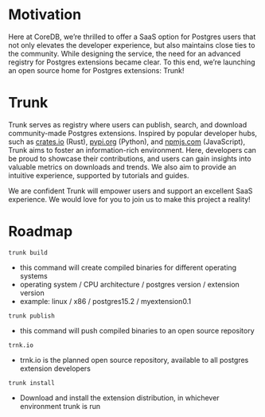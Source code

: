 # Motivation

Here at CoreDB, we’re thrilled to offer a SaaS option for Postgres users that not only elevates the developer experience, but also maintains close ties to the community. While designing the service, the need for an advanced registry for Postgres extensions became clear. To this end, we’re launching an open source home for Postgres extensions: Trunk!

# Trunk

Trunk serves as registry where users can publish, search, and download community-made Postgres extensions. Inspired by popular developer hubs, such as [crates.io](http://crates.io) (Rust), [pypi.org](http://pypi.org) (Python), and [npmjs.com](http://npmjs.com) (JavaScript), Trunk aims to foster an information-rich environment. Here, developers can be proud to showcase their contributions, and users can gain insights into valuable metrics on downloads and trends. We also aim to provide an intuitive experience, supported by tutorials and guides.

We are confident Trunk will empower users and support an excellent SaaS experience. We would love for you to join us to make this project a reality!

# Roadmap

`trunk build`

- this command will create compiled binaries for different operating systems
- operating system / CPU architecture / postgres version / extension version
- example: linux / x86 / postgres15.2 / myextension0.1

`trunk publish`

- this command will push compiled binaries to an open source repository

`trnk.io`

- trnk.io is the planned open source repository, available to all postgres extension developers

`trunk install`

- Download and install the extension distribution, in whichever environment trunk is run
